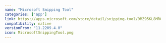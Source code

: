 ```yaml
---
name: "Microsoft Snipping Tool"
categories: ['app']
link: https://apps.microsoft.com/store/detail/snipping-tool/9MZ95KL8MR0L
compatibility: native
versionFrom: "11.2209.4.0"
icon: MicrosoftSnippingTool.png
---
```


